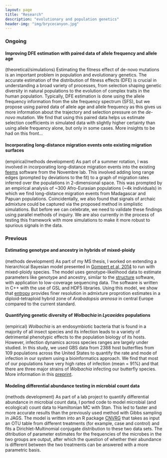 ```yaml
---
layout: page
title: "Research"
description: "evolutionary and population genetics"
header-img: "img/brycecanyon.jpg"
---
```


### Ongoing

#### Improving DFE estimation with paired data of allele frequency and allele age

(theoretical/simulations) Estimating the fitness effect of de-novo mutations is an important problem in population and evolutionary genetics. The accurate estimation of the distribution of fitness effects (DFE) is crucial in understanding a broad variety of processes, from selection shaping genetic diversity in natural populations to the evolution of complex traits in the human population. Typically, DFE estimation is done using the allele frequency information from the site frequency spectrum (SFS), but we propose using paired data of allele age and allele frequency as this gives us more information about the trajectory and selection pressure on the *de-novo* mutation. We find that using this paired data helps us estimate selection coefficients in simulated data with slightly higher certainty than using allele frequency alone, but only in some cases. More insights to be had on this front... 

#### Incorporating long-distance migration events onto existing migration surfaces

(empirical/methods development) As part of a summer rotation, I was involved in incorporating long-distance migration events into the existing [feems](https://github.com/NovembreLab/feems) software from the Novembre lab. This involved adding long range edges (prompted by deviations to the fit) to a graph of migration rates inferred over the populations in 2-dimensional space. This was prompted by an empirical analysis of ~300 Afro-Eurasian populations (~4k individuals) in which we find long-distance migration events from Madagascar and Papuan populations. Coincidentally, we also found that signals of archaic admixture could be captured via the proposed method in simplistic simulations. But before we can celebrate, we need to validate these findings using parallel methods of inquiry. We are also currently in the process of testing this framework with more simulations to make it more robust to spurious signals in the data. 

### Previous 

#### Estimating genotype and ancestry in hybrids of mixed-ploidy 

(methods development) As part of my MS thesis, I worked on extending a hierarchical Bayesian model presented in [Gompert et al, 2014](https://cpb-us-e1.wpmucdn.com/wp.txstate.edu/dist/a/171/files/2013/05/gompert14.pdf) to run with mixed-ploidy species. The model uses genotype-likelihood data to estimate parameters like genotype and ancestry, similar to the [structure](https://web.stanford.edu/group/pritchardlab/structure.html) software, with application to low-coverage sequencing data. The software is written in C++ with the use of GSL and HDF5 libraries. Using this model, we show that [entropy](https://bitbucket.org/buerklelab/mixedploidy-entropy/src/master/) provides finer resolution in admixture proprotion estimates in a diploid-tetraploid hybrid zone of *Arabadopsis arenosa* in central Europe compared to the current standard. 

#### Quantifying genetic diversity of *Wolbachia* in *Lycaeides* populations

(empirical) *Wolbachia* is an endosymbiotic bacteria that is found in a majority of all insect species and its infection leads to a variety of detrimental phenotypic effects to the population biology of its hosts. However, infection dynamics across species ranges are largely under studied. In this study, we used GBS data from 2388 host butterflies from 109 populations across the United States to quantify the rate and mode of infection in our system using a bioinformatics approach. We find that most of our populations have very high rates of infection (mean = 91%) and that there are three major strains of *Wolbachia* infecting our butterfly species. More information in this [preprint](https://www.authorea.com/doi/full/10.22541/au.164703040.01856976/v1). 

#### Modeling differential abundance testing in microbial count data

(methods development) As part of a lab project to quantify differential abundance in microbial count data, I ported code to model microbial (and ecological) count data to Hamiltonian MC with Stan. This led to faster and more accurate results than the previously used method with Gibbs sampling in JAGS. The model is written into an R package [CNVRG](https://rdrr.io/github/JHarrisonEcoEvo/CNVRG/) that takes as input an OTU table from different treatments (for example, case and control) and fits a Dirichlet-Multinomial conjugate distribution to these two data sets. The ditribution of parameter estimates for the frequencies of the microbes in the two groups are output, after which the question of whether their abundance is different between the two treatments can be answered with a more parametric basis. 
